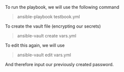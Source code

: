 
To run the playbook, we will use the following command

> ansible-playbook testbook.yml


To create the vault file (encrypting our secrets)

> ansible-vault create vars.yml 

To edit this again, we will use

> ansible-vault edit vars.yml

And therefore input our previously created password.